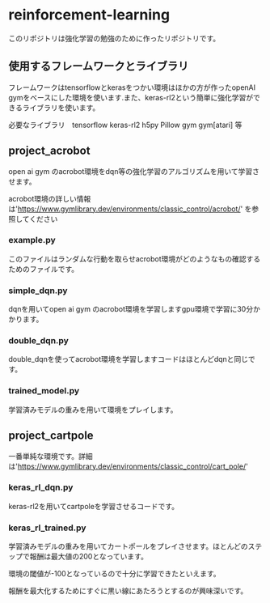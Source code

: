 # reinforcement-learning
このリポジトリは強化学習の勉強のために作ったリポジトリです。
## 使用するフレームワークとライブラリ

フレームワークはtensorflowとkerasをつかい環境はほかの方が作ったopenAI gymをベースにした環境を使います.また、keras-rl2という簡単に強化学習ができるライブラリを使います。

必要なライブラリ　tensorflow keras-rl2 h5py Pillow gym gym[atari] 等
## project_acrobot
open ai gym のacrobot環境をdqn等の強化学習のアルゴリズムを用いて学習させます。

acrobot環境の詳しい情報は'https://www.gymlibrary.dev/environments/classic_control/acrobot/'
を参照してください
### example.py
このファイルはランダムな行動を取らせacrobot環境がどのようなもの確認するためのファイルです。
### simple_dqn.py
dqnを用いてopen ai gym のacrobot環境を学習しますgpu環境で学習に30分かかります。
### double_dqn.py
double_dqnを使ってacrobot環境を学習しますコードはほとんどdqnと同じです。
### trained_model.py
学習済みモデルの重みを用いて環境をプレイします。

## project_cartpole
一番単純な環境です。詳細は'https://www.gymlibrary.dev/environments/classic_control/cart_pole/'
### keras_rl_dqn.py
keras-rl2を用いてcartpoleを学習させるコードです。
### keras_rl_trained.py
学習済みモデルの重みを用いてカートポールをプレイさせます。ほとんどのステップで報酬は最大値の200となっています。

環境の閾値が-100となっているので十分に学習できたといえます。

報酬を最大化するためにすぐに黒い線にあたろうとするのが興味深いです。

